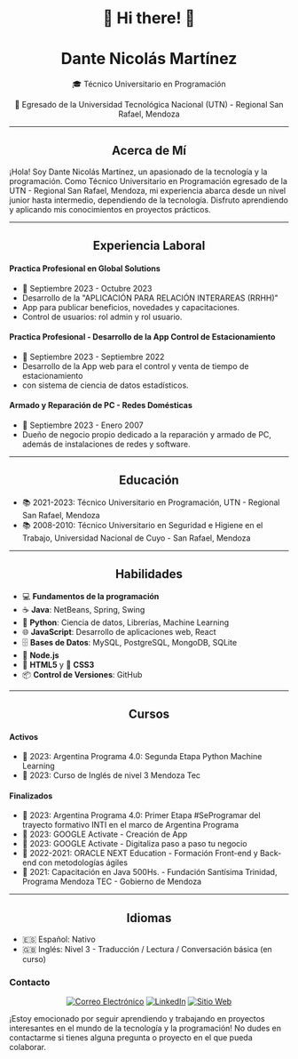 <div align="center">
  <h1>👋 Hi there! 👋</h1>
 
</div>

<div align="center">
  <h1>Dante Nicolás Martínez</h1>
  <p>🎓 Técnico Universitario en Programación</p>
  <p>🏫 Egresado de la Universidad Tecnológica Nacional (UTN) - Regional San Rafael, Mendoza</p>
</div>

---

<div align="center">
  <h2>Acerca de Mí</h2>
</div>

¡Hola! Soy Dante Nicolás Martínez, un apasionado de la tecnología y la programación. Como Técnico Universitario en Programación egresado de la UTN - Regional San Rafael, Mendoza, mi experiencia abarca desde un nivel junior hasta intermedio, dependiendo de la tecnología. Disfruto aprendiendo y aplicando mis conocimientos en proyectos prácticos.

---

<div align="center">
  <h2>Experiencia Laboral</h2>
</div>

#### Practica Profesional en Global Solutions
- 📅 Septiembre 2023 - Octubre 2023
- Desarrollo de la "APLICACIÓN PARA RELACIÓN INTERAREAS (RRHH)"
- App para publicar beneficios, novedades y capacitaciones.
- Control de usuarios: rol admin y rol usuario.

#### Practica Profesional - Desarrollo de la App Control de Estacionamiento
- 📅 Septiembre 2023 - Septiembre 2022
- Desarrollo de la App web para el control y venta de tiempo de estacionamiento
- con sistema de ciencia de datos estadísticos.

#### Armado y Reparación de PC - Redes Domésticas
- 📅 Septiembre 2023 - Enero 2007
- Dueño de negocio propio dedicado a la reparación y armado de PC, además de instalaciones de redes y software.

---

<div align="center">
  <h2>Educación</h2>
</div>

- 📚 2021-2023: Técnico Universitario en Programación, UTN - Regional San Rafael, Mendoza
- 📚 2008-2010: Técnico Universitario en Seguridad e Higiene en el Trabajo, Universidad Nacional de Cuyo - San Rafael, Mendoza

---

<div align="center">
  <h2>Habilidades</h2>
</div>

- 💻 **Fundamentos de la programación**
- ☕ **Java**: NetBeans, Spring, Swing
- 🐍 **Python**: Ciencia de datos, Librerías, Machine Learning
- 🌐 **JavaScript**: Desarrollo de aplicaciones web, React
- 🗄️ **Bases de Datos**: MySQL, PostgreSQL, MongoDB, SQLite
- 🚀 **Node.js**
- 📄 **HTML5** y 🎨 **CSS3**
- 📦 **Control de Versiones**: GitHub

---

<div align="center">
  <h2>Cursos</h2>
</div>

#### Activos

- 📅 2023: Argentina Programa 4.0: Segunda Etapa Python Machine Learning
- 📅 2023: Curso de Inglés de nivel 3 Mendoza Tec

#### Finalizados

- 📅 2023: Argentina Programa 4.0: Primer Etapa #SeProgramar del trayecto formativo INTI en el marco de Argentina Programa
- 📅 2023: GOOGLE Activate - Creación de App
- 📅 2023: GOOGLE Activate - Digitaliza paso a paso tu negocio
- 📅 2022-2021: ORACLE NEXT Education - Formación Front-end y Back-end con metodologías ágiles
- 📅 2021: Capacitación en Java 500Hs. - Fundación Santísima Trinidad, Programa Mendoza TEC - Gobierno de Mendoza

---

<div align="center">
  <h2>Idiomas</h2>
</div>

- 🇪🇸 Español: Nativo
- 🇬🇧 Inglés: Nivel 3 - Traducción / Lectura / Conversación básica (en curso)


### Contacto

<p align="center">
  <a href="mailto:mzadantemartinez@email.com"><img src="email-icon.png" alt="Correo Electrónico"></a>
  <a href="https://www.linkedin.com/in/dantemartínez"><img src="linkedin-icon.png" alt="LinkedIn"></a>
  <a href="https://portafoliodantemartinez.000webhostapp.com/"><img src="website-icon.png" alt="Sitio Web"></a>
</p>

¡Estoy emocionado por seguir aprendiendo y trabajando en proyectos interesantes en el mundo de la tecnología y la programación! No dudes en contactarme si tienes alguna pregunta o proyecto en el que pueda colaborar.
